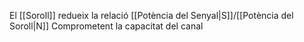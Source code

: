 El [[Soroll]] redueix la relació [[Potència del Senyal|S]]/[[Potència del Soroll|N]] Comprometent la capacitat del canal


